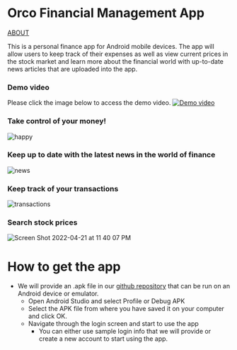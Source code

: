 # Orco Financial Management App
[ABOUT](https://sccapstone.github.io/Orco/about)


This is a personal finance app for Android mobile devices. The app will allow users to keep track of their expenses as well as view current prices in the stock market and learn more about the financial world with up-to-date news articles that are uploaded into the app.

### Demo video
Please click the image below to access the demo video.
[![Demo video](https://media.discordapp.net/attachments/882401239466389517/953079718381510696/killer-whale-dollar-sign-fishhook-260nw-1587335251.png)](https://user-images.githubusercontent.com/77368286/165200144-070370d7-e60d-429f-85b3-2c9d085081c6.mp4 "DemoVideo")





### Take control of your money!
![happy](https://user-images.githubusercontent.com/58493059/164344689-b2cd1afc-6e6f-4409-b4bf-7dcefadbd3bc.png)

### Keep up to date with the latest news in the world of finance
![news](https://user-images.githubusercontent.com/77368286/164345665-fff15de5-0908-4a47-9681-c5e67bfefcba.png)

### Keep track of your transactions
![transactions](https://user-images.githubusercontent.com/77368286/164347692-7c8e94af-13e6-41a2-bd48-c8c188ba9609.png)

### Search stock prices
![Screen Shot 2022-04-21 at 11 40 07 PM](https://user-images.githubusercontent.com/37082925/164591744-68d5ceb4-6ccd-4385-ad7f-a6470a35b801.png)







# How to get the app

- We will provide an .apk file in our [github repository](https://github.com/SCCapstone/Orco/) that can be run on an Android device or emulator. 
    - Open Android Studio and select Profile or Debug APK
    - Select the APK file from where you have saved it on your computer and click OK.
    - Navigate through the login screen and start to use the app
        - You can either use sample login info that we will provide or create a new account to start using the app.

